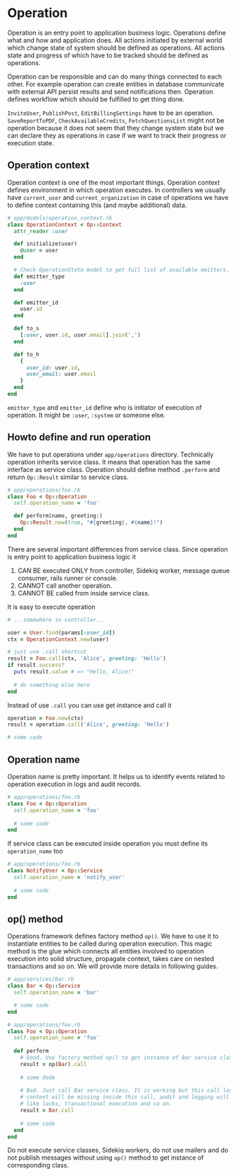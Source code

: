 # Operation

Operation is an entry point to application business logic. Operations define what and how and application does. 
All actions initiated by external world which change state of system should be defined as operations. All actions
state and progress of which have to be tracked should be defined as operations. 

Operation can be responsible and can do many things connected to each other. For example operation can create 
entities in database communicate with external API persist results and send notifications then. Operation defines 
workflow which should be fulfilled to get thing done.

`InviteUser`, `PublishPost`, `EditBillingSettings` have to be an operation. `SaveReportToPDF`, `CheckAvailableCredits`, 
`FetchQuestionsList` might not be operation because it does not seem that they change system state but we can declare they 
as operations in case if we want to track their progress or execution state.

## Operation context

Operation context is one of the most important things. Operation context defines environment in which operation executes.
In controllers we usually have `current_user` and `current_organization` in case of operations we have to define
context containing this (and maybe additional) data.

```ruby
# app/models/operation_context.rb
class OperationContext < Op::Context
  attr_reader :user

  def initialize(user)
    @user = user
  end

  # Check OperationState model to get full list of available emitters.
  def emitter_type
    :user
  end

  def emitter_id
    user.id
  end

  def to_s
    [:user, user.id, user.email].join(',')
  end

  def to_h
    {
      user_id: user.id,
      user_email: user.email
    }
  end
end
```

`emitter_type` and `emitter_id` define who is initiator of execution of operation. It might be `:user`, `:system` or someone else.

## Howto define and run operation

We have to put operations under `app/operations` directory. Technically operation inherits service class. It means that operation has the same interface as service class. Operation should define method `.perform` and return `Op::Result` similar to service class. 

```ruby
# app/operations/foo.rb
class Foo < Op::Operation
  self.operation_name = 'foo'

  def perform(name, greeting:)
    Op::Result.new(true, "#{greeting}, #{name}!")
  end
end
```

There are several important differences from service class. Since operation is entry point to application business logic it

1. CAN BE executed ONLY from controller, Sidekiq worker, message queue consumer, rails runner or console. 
2. CANNOT call another operation.
2. CANNOT BE called from inside service class.

It is easy to execute operation

```ruby
# ...somewhere in controller...

user = User.find(params[:user_id])
ctx = OperationContext.new(user) 

# just use .call shortcut
result = Foo.call(ctx, 'Alice', greeting: 'Hello')
if result.success?
  puts result.value # => "Hello, Alice!"
  
  # do something else here
end
```

Instead of use `.call` you can use get instance and call it

```ruby
operation = Foo.new(ctx)
result = operation.call('Alice', greeting: 'Hello')

# some code
```

## Operation name

Operation name is pretty important. It helps us to identify events related to operation execution in logs and audit records. 

```ruby
# app/operations/foo.rb
class Foo < Op::Operation
  self.operation_name = 'foo'
  
  # some code
end
```

If service class can be executed inside operation you must define its `operation_name` too

```ruby
# app/operations/foo.rb
class NotifyUser < Op::Service
  self.operation_name = 'notify_user'
  
  # some code
end
```

## op() method

Operations framework defines factory method `op()`. We have to use it to instantiate entities to be called during
operation execution. This magic method is the glue which connects all entities involved to operation execution into
solid structure, propagate context, takes care on nested transactions and so on. We will provide more details in
following guides.

```ruby
# app/services/bar.rb
class Bar < Op::Service
  self.operation_name = 'bar'

  # some code
end

# app/operations/foo.rb
class Foo < Op::Operation
  self.operation_name = 'foo'
  
  def perform
    # Good. Use factory method op() to get instance of Bar service class and then call it.
    result = op(Bar).call
    
    # some dode
    
    # Bad. Just call Bar service class. It is working but this call lost all Operations Framework magic, 
    # context will be missing inside this call, audit and logging will be lost as well as other things 
    # like locks, transactional execution and so on.
    result = Bar.call
    
    # some code
  end
end
```

Do not execute service classes, Sidekiq workers, do not use mailers and do not publish messages without using `op()`
method to get instance of corresponding class. 
